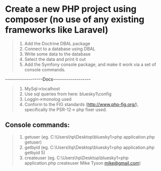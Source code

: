 # Create a new PHP project using composer (no use of any existing frameworks like Laravel) 
> 1. Add the Doctrine DBAL package 
> 2. Connect to a database using DBAL  
> 3. Write some data to the database 
> 4. Select the data and print it out
> 5. Add the Symfony console package, and make it work via a set of console commands.

-------------------Docs-------------------
> 1. MySql->localhost
> 2. Use sql queries from here: bluesky1\config
> 3. Loggin->monolog used
> 4. Conform to the FIG standards (http://www.php-fig.org/), specifically the PSR-12-> php fixer used.

## Console commands:
> 1. getuser      (eg. C:\Users\hp\Desktop\bluesky1>php application.php getuser)
> 2. getbyid      (eg. C:\Users\hp\Desktop\bluesky1>php application.php getbyid 5)
> 3. createuser   (eg. C:\Users\hp\Desktop\bluesky1>php application.php createuser Mike Tyson mike@gmail.com)
